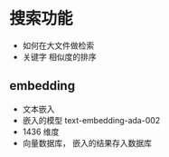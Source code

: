 # 搜索功能

- 如何在大文件做检索
- 关键字 相似度的排序

## embedding

- 文本嵌入
- 嵌入的模型 text-embedding-ada-002
- 1436 维度
- 向量数据库，
  嵌入的结果存入数据库